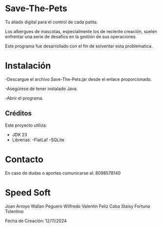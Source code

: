 # Save-The-Pets 
Tu aliado digital para el control de cada patita.

Los albergues de mascotas, especialmente los de reciente creación, suelen enfrentar una serie de desafíos en la gestión de sus operaciones. 

Este programa fue desarrollado con el fin de solventar esta problematica.

# Instalación 
-Descargue el archivo Save-The-Pets.jar desde el enlace proporcionado. 

-Asegúrese de tener instalado Java. 

-Abrir el programa. 


## Créditos
Este proyecto utiliza:
- JDK 23
- Librerias:
  -FlatLaf
  -SQLite  

# Contacto
En caso de dudas o aportes comunicarse al:
8098578140
 

# Speed Soft 

Joan Arroyo 
Wallan Peguero 
Wilfredo Valentin Feliz Caba 
Staisy Fortuna Tolentino 

Fecha de Creación: 12/11/2024 
